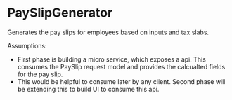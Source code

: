 # PaySlipGenerator
Generates the pay slips for employees based on inputs and tax slabs.

Assumptions:
* First phase is building a micro service, which exposes a api. This consumes the PaySlip request model and provides the calcualted fields for the pay slip.
* This would be helpful to consume later by any client. Second phase will be extending this to build UI to consume this api. 
